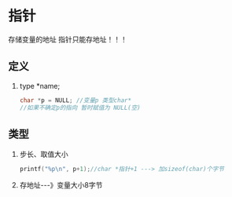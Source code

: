 # 指针

存储变量的地址  指针只能存地址！！！

## 定义

1. type *name;
  
   ```c
   char *p = NULL; //变量p 类型char* 
   //如果不确定p的指向 暂时赋值为 NULL(空)

   ```

## 类型

1. 步长、取值大小

    ```c
    printf("%p\n", p+1);//char *指针+1 ---> 加sizeof(char)个字节
    ```

2. 存地址---》变量大小8字节

